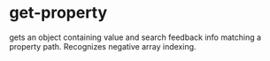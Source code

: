 # get-property
gets an object containing value and search feedback info matching a property path. Recognizes negative array indexing.
